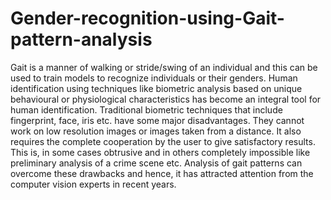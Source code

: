 # Gender-recognition-using-Gait-pattern-analysis
Gait is a manner of walking or stride/swing of an individual and this can be used to train models to recognize individuals or their genders. Human identification using techniques like biometric analysis based on unique behavioural or physiological characteristics has become an integral tool for human identification. Traditional biometric techniques that include fingerprint, face, iris etc. have some major disadvantages. They cannot work on low resolution images or images taken from a distance. It also requires the complete cooperation by the user to give satisfactory results. This is, in some cases obtrusive and in others completely impossible like preliminary analysis of a crime scene etc. Analysis of gait patterns can overcome these drawbacks and hence, it has attracted attention from the computer vision experts in recent years.
